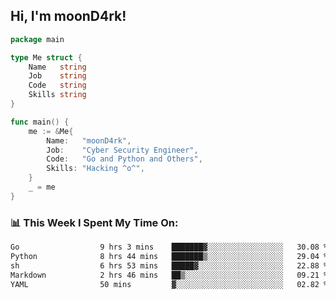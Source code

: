 <h2> Hi, I'm moonD4rk!</h2>

```go
package main

type Me struct {
	Name   string
	Job    string
	Code   string
	Skills string
}

func main() {
	me := &Me{
		Name:   "moonD4rk",
		Job:    "Cyber Security Engineer",
		Code:   "Go and Python and Others",
		Skills: "Hacking ^o^",
	}
	_ = me
}
```

<h3>📊 This Week I Spent My Time On:</h3>
<!-- <img align='right' src="https://github-readme-stats.vercel.app/api?username=moond4rk&show_icons=true&theme=radical", width="300" height="150"> -->

<!--START_SECTION:waka-->

```txt
Go                  9 hrs 3 mins    ███████▓░░░░░░░░░░░░░░░░░   30.08 %
Python              8 hrs 44 mins   ███████▒░░░░░░░░░░░░░░░░░   29.04 %
sh                  6 hrs 53 mins   █████▓░░░░░░░░░░░░░░░░░░░   22.88 %
Markdown            2 hrs 46 mins   ██▒░░░░░░░░░░░░░░░░░░░░░░   09.21 %
YAML                50 mins         ▓░░░░░░░░░░░░░░░░░░░░░░░░   02.82 %
```

<!--END_SECTION:waka-->

